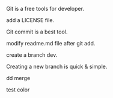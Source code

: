 Git is a free tools for developer.

add a LICENSE file.

Git commit is a best tool.

modify readme.md file after git add.

create a branch dev.

Creating a new branch is quick & simple.

dd merge


test color
